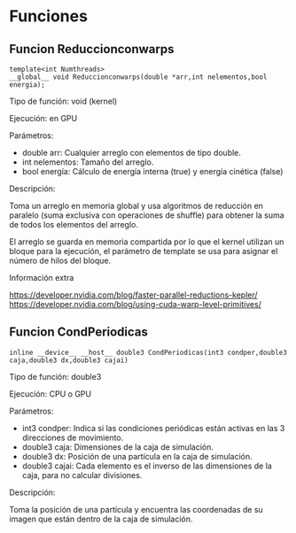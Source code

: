 # Funciones

## Funcion Reduccionconwarps

    template<int Numthreads>
    __global__ void Reduccionconwarps(double *arr,int nelementos,bool energia);

Tipo de función: void (kernel)

Ejecución: en GPU

Parámetros:

* double arr:       Cualquier arreglo con elementos de tipo double.
* int nelementos:   Tamaño del arreglo.
* bool energía:     Cálculo de energía interna (true) y energía cinética (false)

Descripción:

Toma un arreglo en memoria global y usa algoritmos de reducción en paralelo (suma exclusiva con operaciones de shuffle) para obtener la suma de todos los elementos del arreglo.

El arreglo se guarda en memoria compartida por lo que el kernel utilizan un bloque para la ejecución, el parámetro de template se usa para asignar el número de hilos del bloque.

Información extra

https://developer.nvidia.com/blog/faster-parallel-reductions-kepler/
https://developer.nvidia.com/blog/using-cuda-warp-level-primitives/

## Funcion CondPeriodicas

    inline __device__ __host__ double3 CondPeriodicas(int3 condper,double3 caja,double3 dx,double3 cajai)

Tipo de función: double3

Ejecución: CPU o GPU

Parámetros:

* int3 condper: Indica si las condiciones periódicas están activas en las 3 direcciones de movimiento.
* double3 caja: Dimensiones de la caja de simulación.
* double3 dx: Posición de una partícula en la caja de simulación.
* double3 cajai: Cada elemento es el inverso de las dimensiones de la caja, para no calcular divisiones.

Descripción:

Toma la posición de una partícula y encuentra las coordenadas de su imagen que están dentro de la caja de simulación.  

